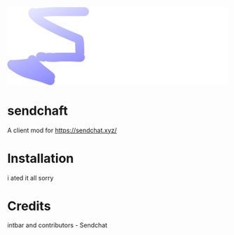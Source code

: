 <img src="./sendchaft.png">

# sendchaft
A client mod for https://sendchat.xyz/

# Installation
i ated it all sorry

# Credits
intbar and contributors - Sendchat
